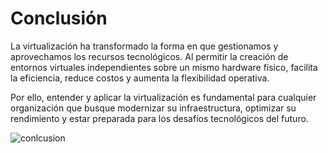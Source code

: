 # Conclusión

La virtualización ha transformado la forma en que gestionamos y aprovechamos los recursos tecnológicos. Al permitir la creación de entornos virtuales independientes sobre un mismo hardware físico, facilita la eficiencia, reduce costos y aumenta la flexibilidad operativa.

Por ello, entender y aplicar la virtualización es fundamental para cualquier organización que busque modernizar su infraestructura, optimizar su rendimiento y estar preparada para los desafíos tecnológicos del futuro.

![conlcusion](https://spitecnologias.com/wp-content/uploads/virtualizacion.jpg)
